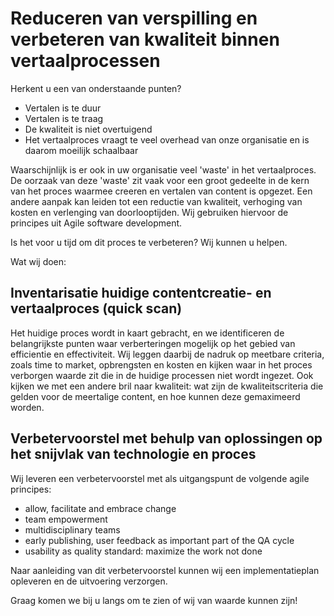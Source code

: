 # Reduceren van verspilling en verbeteren van kwaliteit binnen vertaalprocessen

Herkent u een van onderstaande punten?

* Vertalen is te duur
* Vertalen is te traag
* De kwaliteit is niet overtuigend
* Het vertaalproces vraagt te veel overhead van onze organisatie en is daarom moeilijk schaalbaar

Waarschijnlijk is er ook in uw organisatie veel 'waste' in het vertaalproces. De oorzaak van deze 'waste' zit vaak voor een groot gedeelte in de kern van het proces waarmee creeren en vertalen van content is opgezet. Een andere aanpak kan leiden tot een reductie van kwaliteit, verhoging van kosten en verlenging van doorlooptijden. Wij gebruiken hiervoor de principes uit Agile software development.

Is het voor u tijd om dit proces te verbeteren? Wij kunnen u helpen. 

Wat wij doen:

## Inventarisatie huidige contentcreatie- en vertaalproces (quick scan)
Het huidige proces wordt in kaart gebracht, en we identificeren de belangrijkste punten waar verberteringen mogelijk op het gebied van efficientie en effectiviteit. Wij leggen daarbij de nadruk op meetbare criteria, zoals time to market, opbrengsten en kosten en kijken waar in het proces verborgen waarde zit die in de huidige processen niet wordt ingezet. Ook kijken we met een andere bril naar kwaliteit: wat zijn de kwaliteitscriteria die gelden voor de meertalige content, en hoe kunnen deze gemaximeerd worden. 

## Verbetervoorstel met behulp van oplossingen op het snijvlak van technologie en proces
Wij leveren een verbetervoorstel met als uitgangspunt de volgende agile principes:

* allow, facilitate and embrace change
* team empowerment
* multidisciplinary teams 
* early publishing, user feedback as important part of the QA cycle
* usability as quality standard: maximize the work not done

Naar aanleiding van dit verbetervoorstel kunnen wij een implementatieplan opleveren en de uitvoering verzorgen.

Graag komen we bij u langs om te zien of wij van waarde kunnen zijn! 

